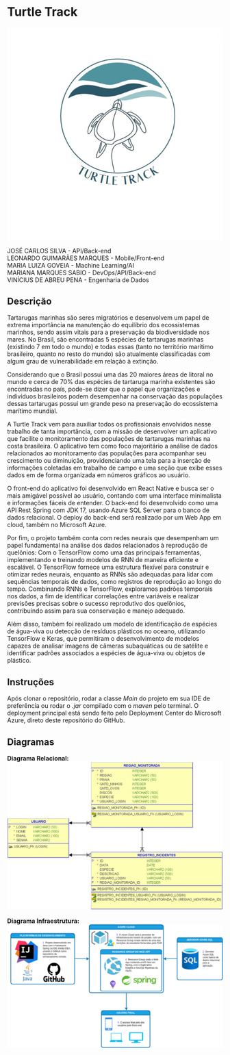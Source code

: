 # Turtle Track

![Logo](/assets/images/logo.jpg)

JOSÉ CARLOS SILVA - API/Back-end  
LEONARDO GUIMARÃES MARQUES - Mobile/Front-end  
MARIA LUIZA GOVEIA - Machine Learning/AI  
MARIANA MARQUES SABIO - DevOps/API/Back-end  
VINÍCIUS DE ABREU PENA - Engenharia de Dados  

## Descrição

Tartarugas marinhas são seres migratórios e desenvolvem um papel de extrema importância na manutenção do equilíbrio dos ecossistemas marinhos, sendo assim vitais para a preservação da biodiversidade nos mares. No Brasil, são encontradas 5 espécies de tartarugas marinhas (existindo 7 em todo o mundo) e todas essas (tanto no território marítimo brasileiro, quanto no resto do mundo) são atualmente classificadas com algum grau de vulnerabilidade em relação à extinção.

Considerando que o Brasil possui uma das 20 maiores áreas de litoral no mundo e cerca de 70% das espécies de tartaruga marinha existentes são encontradas no país, pode-se dizer que o papel que organizações e indivíduos brasileiros podem desempenhar na conservação das populações dessas tartarugas possui um grande peso na preservação do ecossistema marítimo mundial.

A Turtle Track vem para auxiliar todos os profissionais envolvidos nesse trabalho de tanta importância, com a missão de desenvolver um aplicativo que facilite o monitoramento das populações de tartarugas marinhas na costa brasileira. O aplicativo tem como foco majoritário a análise de dados relacionados ao monitoramento das populações para acompanhar seu crescimento ou diminuição, providenciando uma tela para a inserção de informações coletadas em trabalho de campo e uma seção que exibe esses dados em de forma organizada em números gráficos ao usuário.

O front-end do aplicativo foi desenvolvido em React Native e busca ser o mais amigável possível ao usuário, contando com uma interface minimalista e informações fáceis de entender. O back-end foi desenvolvido como uma API Rest Spring com JDK 17, usando Azure SQL Server para o banco de dados relacional. O deploy do back-end será realizado por um Web App em cloud, também no Microsoft Azure.

Por fim, o projeto também conta com redes neurais que desempenham um papel fundamental na análise dos dados relacionados à reprodução de quelônios: Com o TensorFlow como uma das principais ferramentas, implementando e treinando modelos de RNN de maneira eficiente e escalável. O TensorFlow fornece uma estrutura flexível para construir e otimizar redes neurais, enquanto as RNNs são adequadas para lidar com sequências temporais de dados, como registros de reprodução ao longo do tempo. Combinando RNNs e TensorFlow, exploramos padrões temporais nos dados, a fim de identificar correlações entre variáveis ​​e realizar previsões precisas sobre o sucesso reprodutivo dos quelônios, contribuindo assim para sua conservação e manejo adequado.

Além disso, também foi realizado um modelo de identificação de espécies de água-viva ou detecção de resíduos plásticos no oceano, utilizando TensorFlow e Keras, que permitiram o desenvolvimento de modelos capazes de analisar imagens de câmeras subaquáticas ou de satélite e identificar padrões associados a espécies de água-viva ou objetos de plástico.

## Instruções

Após clonar o repositório, rodar a classe _Main_ do projeto em sua IDE de preferência ou rodar o _.jar_ compilado com o _maven_ pelo terminal. O deployment principal está sendo feito pelo Deployment Center do Microsoft Azure, direto deste repositório do GitHub.

## Diagramas

**Diagrama Relacional:**  
![Diagrama Relacional](/assets/images/relacional.jpg)

**Diagrama Infraestrutura:**  
![Diagrama Infraestrutura](/assets/images/infra.png)
